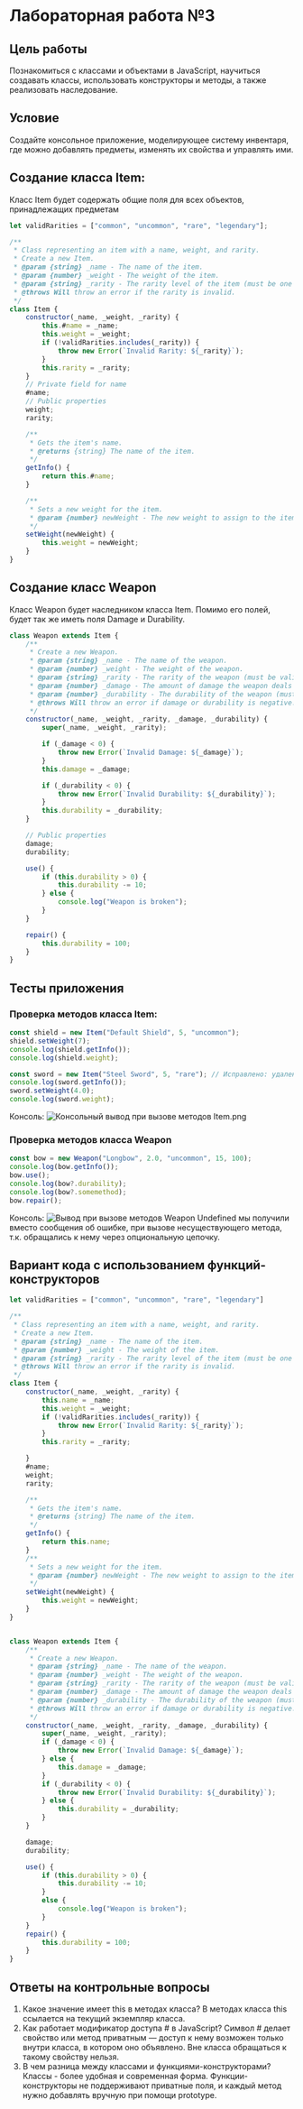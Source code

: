 # Лабораторная работа №3

## Цель работы

Познакомиться с классами и объектами в JavaScript, научиться создавать классы, использовать конструкторы и методы, а также реализовать наследование.

## Условие

Создайте консольное приложение, моделирующее систему инвентаря, где можно добавлять предметы, изменять их свойства и управлять ими.

## Создание класса Item:
Класс Item будет содержать общие поля для всех объектов, принадлежащих предметам
```javascript
let validRarities = ["common", "uncommon", "rare", "legendary"];

/**
 * Class representing an item with a name, weight, and rarity.
 * Create a new Item.
 * @param {string} _name - The name of the item.
 * @param {number} _weight - The weight of the item.
 * @param {string} _rarity - The rarity level of the item (must be one of: "common", "uncommon", "rare", "legendary").
 * @throws Will throw an error if the rarity is invalid.
 */
class Item {
    constructor(_name, _weight, _rarity) {
        this.#name = _name;
        this.weight = _weight;
        if (!validRarities.includes(_rarity)) {
            throw new Error(`Invalid Rarity: ${_rarity}`);
        }
        this.rarity = _rarity;
    }
    // Private field for name
    #name;
    // Public properties
    weight;
    rarity;

    /**
     * Gets the item's name.
     * @returns {string} The name of the item.
     */
    getInfo() {
        return this.#name;
    }

    /**
     * Sets a new weight for the item.
     * @param {number} newWeight - The new weight to assign to the item.
     */
    setWeight(newWeight) {
        this.weight = newWeight;
    }
}
```

## Создание класс Weapon
Класс Weapon будет наследником класса Item.
Помимо его полей, будет так же иметь поля Damage и Durability.
```javascript
class Weapon extends Item {
    /**
     * Create a new Weapon.
     * @param {string} _name - The name of the weapon.
     * @param {number} _weight - The weight of the weapon.
     * @param {string} _rarity - The rarity of the weapon (must be valid).
     * @param {number} _damage - The amount of damage the weapon deals (must be >= 0).
     * @param {number} _durability - The durability of the weapon (must be >= 0).
     * @throws Will throw an error if damage or durability is negative.
     */
    constructor(_name, _weight, _rarity, _damage, _durability) {
        super(_name, _weight, _rarity);

        if (_damage < 0) {
            throw new Error(`Invalid Damage: ${_damage}`);
        }
        this.damage = _damage;

        if (_durability < 0) {
            throw new Error(`Invalid Durability: ${_durability}`);
        }
        this.durability = _durability;
    }

    // Public properties
    damage;
    durability;

    use() {
        if (this.durability > 0) {
            this.durability -= 10;
        } else {
            console.log("Weapon is broken");
        }
    }

    repair() {
        this.durability = 100;
    }
}
```
## Тесты приложения
### Проверка методов класса Item:
```javascript
const shield = new Item("Default Shield", 5, "uncommon");
shield.setWeight(7);
console.log(shield.getInfo());
console.log(shield.weight);

const sword = new Item("Steel Sword", 5, "rare"); // Исправлено: удалена лишняя запятая
console.log(sword.getInfo());
sword.setWeight(4.0);
console.log(sword.weight);
```
Консоль:
![Консольный вывод при вызове методов Item.png](screenshots/screen1.png)


### Проверка методов класса Weapon
```javascript
const bow = new Weapon("Longbow", 2.0, "uncommon", 15, 100);
console.log(bow.getInfo());
bow.use();
console.log(bow?.durability);
console.log(bow?.somemethod);
bow.repair();
```
Консоль:
![Вывод при вызове методов Weapon](screenshots/sreen2.png)
Undefined мы получили вместо сообщения об ошибке,
при вызове несуществующего метода,
т.к. обращались к нему через опциональную цепочку.

## Вариант кода с использованием функций-конструкторов
```javascript
let validRarities = ["common", "uncommon", "rare", "legendary"]

/**
 * Class representing an item with a name, weight, and rarity.
 * Create a new Item.
 * @param {string} _name - The name of the item.
 * @param {number} _weight - The weight of the item.
 * @param {string} _rarity - The rarity level of the item (must be one of: "common", "uncommon", "rare", "legendary").
 * @throws Will throw an error if the rarity is invalid.
 */
class Item {
    constructor(_name, _weight, _rarity) {
        this.name = _name;
        this.weight = _weight;
        if (!validRarities.includes(_rarity)) {
            throw new Error(`Invalid Rarity: ${_rarity}`);
        }
        this.rarity = _rarity;

    }
    #name;
    weight;
    rarity;

    /**
     * Gets the item's name.
     * @returns {string} The name of the item.
     */
    getInfo() {
        return this.name;
    }
    /**
     * Sets a new weight for the item.
     * @param {number} newWeight - The new weight to assign to the item.
     */
    setWeight(newWeight) {
        this.weight = newWeight;
    }
}


class Weapon extends Item {
    /**
     * Create a new Weapon.
     * @param {string} _name - The name of the weapon.
     * @param {number} _weight - The weight of the weapon.
     * @param {string} _rarity - The rarity of the weapon (must be valid).
     * @param {number} _damage - The amount of damage the weapon deals (must be >= 0).
     * @param {number} _durability - The durability of the weapon (must be >= 0).
     * @throws Will throw an error if damage or durability is negative.
     */
    constructor(_name, _weight, _rarity, _damage, _durability) {
        super(_name, _weight, _rarity);
        if (_damage < 0) {
            throw new Error(`Invalid Damage: ${_damage}`);
        } else {
            this.damage = _damage;
        }
        if (_durability < 0) {
            throw new Error(`Invalid Durability: ${_durability}`);
        } else {
            this.durability = _durability;
        }
    }

    damage;
    durability;

    use() {
        if (this.durability > 0) {
            this.durability -= 10;
        }
        else {
            console.log("Weapon is broken");
        }
    }
    repair() {
        this.durability = 100;
    }
}
```

## Ответы на контрольные вопросы
1. Какое значение имеет this в методах класса?
   В методах класса this ссылается на текущий экземпляр класса.
2. Как работает модификатор доступа # в JavaScript?
   Символ # делает свойство или метод приватным
   — доступ к нему возможен только внутри класса,
   в котором оно объявлено. Вне класса обращаться к такому свойству нельзя.
3. В чем разница между классами и функциями-конструкторами?
   Классы - более удобная и современная форма.
   Функции-конструкторы не поддерживают приватные поля,
   и каждый метод нужно добавлять вручную при помощи prototype.